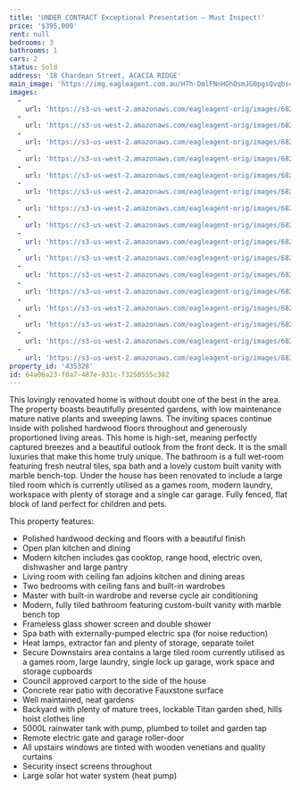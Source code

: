 ```yaml
---
title: 'UNDER CONTRACT Exceptional Presentation – Must Inspect!'
price: '$395,000'
rent: null
bedrooms: 3
bathrooms: 1
cars: 2
status: Sold
address: '18 Chardean Street, ACACIA RIDGE'
main_image: 'https://img.eagleagent.com.au/H7h-DmlFNnHGhOsmJG0pgsQvqbs=/1280x854/smart/https://s3-us-west-2.amazonaws.com/eagleagent-orig/images/6823266/119276183-image-M.jpg'
images:
  -
    url: 'https://s3-us-west-2.amazonaws.com/eagleagent-orig/images/6823281/119276183-image-P.jpg'
  -
    url: 'https://s3-us-west-2.amazonaws.com/eagleagent-orig/images/6823280/119276183-image-O.jpg'
  -
    url: 'https://s3-us-west-2.amazonaws.com/eagleagent-orig/images/6823279/119276183-image-N.jpg'
  -
    url: 'https://s3-us-west-2.amazonaws.com/eagleagent-orig/images/6823278/119276183-image-L.jpg'
  -
    url: 'https://s3-us-west-2.amazonaws.com/eagleagent-orig/images/6823277/119276183-image-K.jpg'
  -
    url: 'https://s3-us-west-2.amazonaws.com/eagleagent-orig/images/6823276/119276183-image-J.jpg'
  -
    url: 'https://s3-us-west-2.amazonaws.com/eagleagent-orig/images/6823275/119276183-image-I.jpg'
  -
    url: 'https://s3-us-west-2.amazonaws.com/eagleagent-orig/images/6823274/119276183-image-H.jpg'
  -
    url: 'https://s3-us-west-2.amazonaws.com/eagleagent-orig/images/6823273/119276183-image-G.jpg'
  -
    url: 'https://s3-us-west-2.amazonaws.com/eagleagent-orig/images/6823272/119276183-image-F.jpg'
  -
    url: 'https://s3-us-west-2.amazonaws.com/eagleagent-orig/images/6823271/119276183-image-E.jpg'
  -
    url: 'https://s3-us-west-2.amazonaws.com/eagleagent-orig/images/6823270/119276183-image-D.jpg'
  -
    url: 'https://s3-us-west-2.amazonaws.com/eagleagent-orig/images/6823269/119276183-image-C.jpg'
  -
    url: 'https://s3-us-west-2.amazonaws.com/eagleagent-orig/images/6823268/119276183-image-B.jpg'
  -
    url: 'https://s3-us-west-2.amazonaws.com/eagleagent-orig/images/6823267/119276183-image-A.jpg'
  -
    url: 'https://s3-us-west-2.amazonaws.com/eagleagent-orig/images/6823266/119276183-image-M.jpg'
property_id: '435328'
id: 64a06a23-f0a7-487e-931c-f3250555c382
---
```

This lovingly renovated home is without doubt one of the best in the area. The property boasts beautifully presented gardens, with low maintenance mature native plants and sweeping lawns. The inviting spaces continue inside with polished hardwood floors throughout and generously proportioned living areas. This home is high-set, meaning perfectly captured breezes and a beautiful outlook from the front deck. It is the small luxuries that make this home truly unique. The bathroom is a full wet-room featuring fresh neutral tiles, spa bath and a lovely custom built vanity with marble bench-top. Under the house has been renovated to include a large tiled room which is currently utilised as a games room, modern laundry, workspace with plenty of storage and a single car garage. Fully fenced, flat block of land perfect for children and pets.

This property features:
*  Polished hardwood decking and floors with a beautiful finish
*  Open plan kitchen and dining
*  Modern kitchen includes gas cooktop, range hood, electric oven, dishwasher and large pantry
*  Living room with ceiling fan adjoins kitchen and dining areas
*  Two bedrooms with ceiling fans and built-in wardrobes
*  Master with built-in wardrobe and reverse cycle air conditioning
*  Modern, fully tiled bathroom featuring custom-built vanity with marble bench top
*  Frameless glass shower screen and double shower
*  Spa bath with externally-pumped electric spa (for noise reduction)
*  Heat lamps, extractor fan and plenty of storage, separate toilet
*  Secure Downstairs area contains a large tiled room currently utilised as a games room, large laundry, single lock up garage, work space and storage cupboards
*  Council approved carport to the side of the house
*  Concrete rear patio with decorative Fauxstone surface
*  Well maintained, neat gardens
*  Backyard with plenty of mature trees, lockable Titan garden shed, hills hoist clothes line
*  5000L rainwater tank with pump, plumbed to toilet and garden tap
*  Remote electric gate and garage roller-door
*  All upstairs windows are tinted with wooden venetians and quality curtains
*  Security insect screens throughout
*  Large solar hot water system (heat pump)